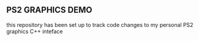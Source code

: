 ## PS2 GRAPHICS DEMO

this repository has been set up to track code changes to my personal PS2 graphics C++ inteface
